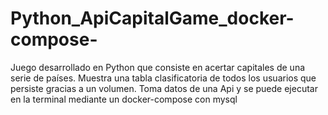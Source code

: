 # Python_ApiCapitalGame_docker-compose-
Juego desarrollado en Python que consiste en acertar capitales de una serie de países. Muestra una tabla clasificatoria de todos los usuarios que persiste gracias a un volumen. Toma datos de una Api y se puede ejecutar en la terminal mediante un docker-compose con mysql
